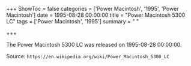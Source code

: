 +++
ShowToc = false
categories = ['Power Macintosh', '1995', 'Power Macintosh']
date = 1995-08-28 00:00:00
title = "Power Macintosh 5300 LC"
tags = ['Power Macintosh', '1995']
summary = " "

+++

The Power Macintosh 5300 LC was released on 1995-08-28 00:00:00.

Source: `https://en.wikipedia.org/wiki/Power_Macintosh_5300_LC`


